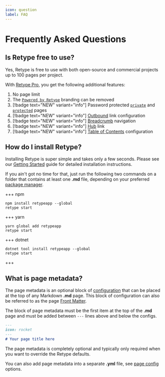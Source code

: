 ```yaml
---
icon: question
label: FAQ
---
```

# Frequently Asked Questions

## Is Retype free to use?

Yes, Retype is free to use with both open-source and commercial projects up to 100 pages per project.

With [Retype Pro](/pro/pro.md), you get the following additional features:

1. No page limit
2. The [`Powered by Retype`](/configuration/project.md#poweredbyretype) branding can be removed
3. [!badge text="NEW" variant="info"] Password protected [`private`](/configuration/page.md#private) and [`protected`](/configuration/page.md#protected) pages
4. [!badge text="NEW" variant="info"] [Outbound](/configuration/project.md#outbound) link configuration
5. [!badge text="NEW" variant="info"] [Breadcrumb](/configuration/project.md#breadcrumb) navigation
5. [!badge text="NEW" variant="info"] [Hub](/configuration/project.md#hub) link
5. [!badge text="NEW" variant="info"] [Table of Contents](/configuration/project.md#toc) configuration

## How do I install Retype?

Installing Retype is super simple and takes only a few seconds. Please see our [Getting Started](/guides/getting-started.md) guide for detailed installation instructions.

If you ain't got no time for that, just run the following two commands on a folder that contains at least one **.md** file, depending on your preferred [package manager](/guides/installation.md#step-1-prerequisites).

+++ npm
```
npm install retypeapp --global
retype start
```
+++ yarn
```
yarn global add retypeapp
retype start
```
+++ dotnet
```
dotnet tool install retypeapp --global
retype start
```
+++

## What is page metadata?

The page metadata is an optional block of [configuration](/configuration/page.md) that can be placed at the top of any Markdown **.md** page. This block of configuration can also be referred to as the page [Front Matter](https://jekyllrb.com/docs/front-matter/).

The block of page metadata must be the first item at the top of the **.md** page and must be added between `---` lines above and below the configs.

```md sample.md
---
icon: rocket
---
# Your page title here
```

The page metadata is completely optional and typically only required when you want to override the Retype defaults.

You can also add page metadata into a separate **.yml** file, see [page config](/configuration/page.md#separate-yml-file) options.
